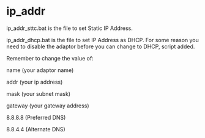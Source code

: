 # ip_addr
ip_addr_sttc.bat is the file to set Static IP Address.

ip_addr_dhcp.bat is the file to set IP Address as DHCP. For some reason you need to disable the adaptor before you can change to DHCP, script added.

Remember to change the value of:

name (your adaptor name)

addr (your ip address)

mask (your subnet mask)

gateway (your gateway address)

8.8.8.8 (Preferred DNS)

8.8.4.4 (Alternate DNS)
